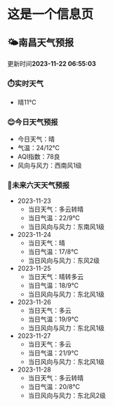 # 这是一个信息页 
## 🌤️**南昌**天气预报
更新时间**2023-11-22 06:55:03**
### ⏱️实时天气
- 晴11℃
### 😊今日天气预报
- 今日天气：晴
- 气温：24/12℃
- AQI指数：78良
- 风向与风力：西南风1级
### 🤩未来六天天气预报
- 2023-11-23
  - 当日天气：多云转晴
  - 当日气温：22/9℃
  - 当日风向与风力：东南风1级
- 2023-11-24
  - 当日天气：晴
  - 当日气温：17/8℃
  - 当日风向与风力：东风2级
- 2023-11-25
  - 当日天气：晴转多云
  - 当日气温：18/9℃
  - 当日风向与风力：东北风1级
- 2023-11-26
  - 当日天气：多云
  - 当日气温：19/9℃
  - 当日风向与风力：东北风1级
- 2023-11-27
  - 当日天气：多云
  - 当日气温：21/9℃
  - 当日风向与风力：东北风1级
- 2023-11-28
  - 当日天气：多云转晴
  - 当日气温：20/8℃
  - 当日风向与风力：东北风2级

